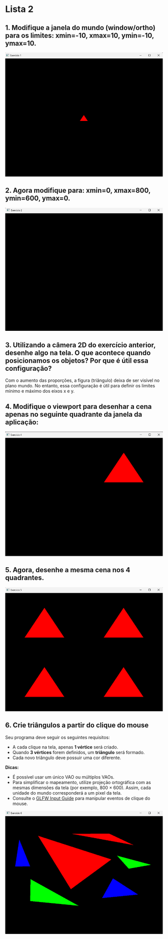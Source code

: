 # Lista 2

## 1. Modifique a janela do mundo (window/ortho) para os limites: xmin=-10, xmax=10, ymin=-10, ymax=10.

![Desenho](/Listas/Lista2/2_1/Prints/Ex2_1.png)

## 2. Agora modifique para: xmin=0, xmax=800, ymin=600, ymax=0.

![Desenho](/Listas/Lista2/2_2/Prints/Ex2_2.png)

## 3. Utilizando a câmera 2D do exercício anterior, desenhe algo na tela. O que acontece quando posicionamos os objetos? Por que é útil essa configuração?

Com o aumento das proporções, a figura (triângulo) deixa de ser visível no plano mundo. No entanto, essa configuração é útil para definir os limites mínimo e máximo dos eixos x e y.

## 4. Modifique o viewport para desenhar a cena apenas no seguinte quadrante da janela da aplicação:

![Desenho](/Listas/Lista2/2_4/Prints/Ex2_4.png)

## 5. Agora, desenhe a mesma cena nos 4 quadrantes.

![Desenho](/Listas/Lista2/2_5/Prints/Ex2_5.png)

## 6. Crie triângulos a partir do clique do mouse

Seu programa deve seguir os seguintes requisitos:

- A cada clique na tela, apenas **1 vértice** será criado.  
- Quando **3 vértices** forem definidos, um **triângulo** será formado.  
- Cada novo triângulo deve possuir uma cor diferente.

**Dicas:**  
- É possível usar um único VAO ou múltiplos VAOs.  
- Para simplificar o mapeamento, utilize projeção ortográfica com as mesmas dimensões da tela (por exemplo, 800 × 600). Assim, cada unidade do mundo corresponderá a um pixel da tela.  
- Consulte o [GLFW Input Guide](https://www.glfw.org/docs/latest/input_guide.html) para manipular eventos de clique do mouse.
 
![Triângulos com cliques](/Listas/Lista2/2_6/Prints/Ex2_6.png)
